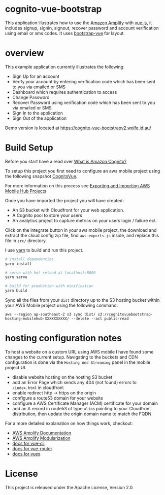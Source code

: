 # cognito-vue-bootstrap

This application illustrates how to use the [Amazon Amplify](https://github.com/aws/aws-amplify) with [vue.js](https://vuejs.org/), it includes signup, signin, signout, recover password and account verification using email or sms codes. It uses [bootstrap-vue](https://bootstrap-vue.js.org/) for layout.

# overview

This example application currently illustrates the following:

* Sign Up for an account
* Verify your account by entering verification code which has been sent to you via emailed or SMS
* Dashboard which requires authentication to access
* Change Password
* Recover Password using verification code which has been sent to you via emailed or SMS
* Sign In to the application
* Sign Out of the application

Demo version is located at https://cognito-vue-bootstrapv2.wolfe.id.au/

# Build Setup

Before you start have a read over [What is Amazon Cognito?](http://docs.aws.amazon.com/cognito/latest/developerguide/what-is-amazon-cognito.html)

To setup this project you first need to configure an aws mobile project using the following snapshot [CognitoVue](https://console.aws.amazon.com/mobilehub/home#/snapshot/ef9bu3t7nsa8uz).

For more information on this process see [Exporting and Importing AWS Mobile Hub Projects](https://docs.aws.amazon.com/aws-mobile/latest/developerguide/project-import-export.html)

Once you have imported the project you will have created:

* An S3 bucket with Cloudfront for your web application.
* A Cognito pool to store your users
* An analytics project to capture metrics on your users login / failure ect.

Click on the integrate button in your aws mobile project, the download and extract the cloud config zip file, find `aws-exports.js` inside, and replace this file in `src/` directory.

I use [yarn](https://yarnpkg.com/) to build and run this project.

``` bash
# install dependencies
yarn install

# serve with hot reload at localhost:8080
yarn serve

# build for production with minification
yarn build
```

Sync all the files from your `dist` directory up to the S3 hosting bucket within your AWS Mobile project using the following command.

```
aws --region ap-southeast-2 s3 sync dist/ s3://cognitovuebootstrap-hosting-mobilehub-XXXXXXXXXX/ --delete --acl public-read
```

# hosting configuration notes

To host a website on a custom URL using AWS mobile I have found some changes to the current setup. Navigating to the buckets and CDN configuration is done via the `Hosting And Streaming` panel in the mobile project UI.

* disable website hosting on the hosting S3 bucket
* add an Error Page which sends any 404 (not found) errors to `/index.html` in cloudfront
* enable redirect http -> https on the origin
* configure a route53 domain for your website
* configure a AWS Certificate Manager (ACM) certificate for your domain
* add an A record in route53 of type `alias` pointing to your Cloudfront distribution, then update the origin domain name to match the FQDN.

For a more detailed explanation on how things work, checkout:

* [AWS Amplify Documentation](https://aws.github.io/aws-amplify/)
* [AWS Amplify Modularization](https://github.com/aws-amplify/amplify-js/wiki/Amplify-modularization)
* [docs for vue-cli](https://cli.vuejs.org/)
* [docs for vue-router](http://router.vuejs.org/en/)
* [docs for vuex](https://vuex.vuejs.org/)

# License

This project is released under the Apache License, Version 2.0.
